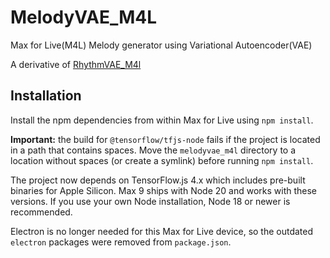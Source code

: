 # MelodyVAE_M4L
Max for Live(M4L) Melody generator using Variational Autoencoder(VAE) 

A derivative of [RhythmVAE_M4l](https://github.com/naotokui/RhythmVAE_M4L)

## Installation

Install the npm dependencies from within Max for Live using `npm install`.

**Important:** the build for `@tensorflow/tfjs-node` fails if the project is
located in a path that contains spaces. Move the `melodyvae_m4l` directory to a
location without spaces (or create a symlink) before running `npm install`.

The project now depends on TensorFlow.js 4.x which includes pre-built
binaries for Apple&nbsp;Silicon. Max&nbsp;9 ships with Node&nbsp;20 and works
with these versions. If you use your own Node&nbsp;installation, Node&nbsp;18 or
newer is recommended.

Electron is no longer needed for this Max for Live device, so the
outdated `electron` packages were removed from `package.json`.
